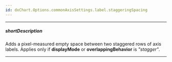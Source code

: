```yaml
---
id: dxChart.Options.commonAxisSettings.label.staggeringSpacing
---
```

---
##### shortDescription
Adds a pixel-measured empty space between two staggered rows of axis labels. Applies only if **displayMode** or **overlappingBehavior** is *"stagger"*.

---
